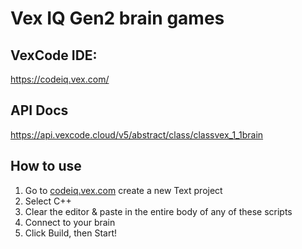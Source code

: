 # Vex IQ Gen2 brain games

## VexCode IDE: 
https://codeiq.vex.com/


## API Docs
https://api.vexcode.cloud/v5/abstract/class/classvex_1_1brain


## How to use

  1. Go to [codeiq.vex.com](https://codeiq.vex.com/) create a new Text project
  2. Select C++
  3. Clear the editor & paste in the entire body of any of these scripts
  4. Connect to your brain
  5. Click Build, then Start!

